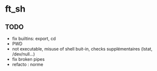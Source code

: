# ft_sh

## TODO

- fix builtins: export, cd
- PWD
- not executable, misuse of shell buit-in, checks supplémentaires (lstat, /dev/null...)
- fix broken pipes
- refacto : norme
